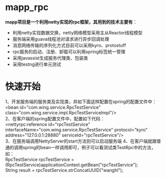 # mapp_rpc
**mapp项目是一个利用netty实现的rpc框架，其用到的技术主要有**：<br>
* 利用netty实现数据交换，netty网络模型采用主从Reactor线程模型
* 服务端采用guava线程池对请求进行异步回调处理
* 消息网络传输的序列化方式目前可以采用kyro、protostuff
* rpc服务的启动、注册、卸载可以利用spring标签统一管理
* 采用javassist生成服务代理类、包装类
* 采用testng进行单元测试
# 快速开始
1、开发服务端的服务类及实现类，并如下面这样配置在spring的配置文件中：<br>
\<bean id="com.wing.service.RpcTestService" class="com.wing.service.impl.RpcTestServiceImpl"/> <br>
2、在客户端的spring配置文件中，配置如下代码：<br>
\<nettyrpc:reference id="rpcTestService" interfaceName="com.wing.service.RpcTestService"
                        protocol="kyro" address="127.0.0.1:28880" serviceId="rpcTestService"/> <br>
3、在服务端调用NettyServer的start方法则可以启动服务端
4、在客户端就跟普通的调用spring的bean一样调用即可，例子可以看测试类TestRpc中的方法，如：<br>
   RpcTestService rpcTestService = (RpcTestService)applicationContext.getBean("rpcTestService"); <br>
   String result = rpcTestService.strConcatUUID("wanghl");
